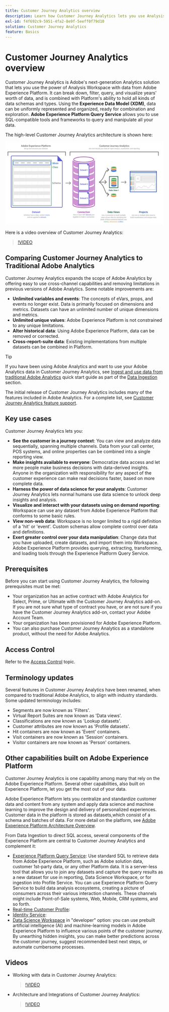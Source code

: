 ```yaml
---
title: Customer Journey Analytics overview
description: Learn how Customer Journey Analytics lets you use Analysis Workspace with data from Experience Platform.
exl-id: f4f692c9-5951-4fa2-8e9f-5eeff0f79d10
solution: Customer Journey Analytics
feature: Basics
---
```

# Customer Journey Analytics overview

Customer Journey Analytics is Adobe's next-generation Analytics solution that lets you use the power of Analysis Workspace with data from Adobe Experience Platform. It can break down, filter, query, and visualize years' worth of data, and is combined with Platform's ability to hold all kinds of data schemas and types. Using the **Experience Data Model (XDM)**, data can be uniformly represented and organized, ready for combination and exploration. **Adobe Experience Platform Query Service** allows you to use SQL-compatible tools and frameworks to query and manipulate all your data.

The high-level Customer Journey Analytics architecture is shown here:

![architecture](assets/cja-architecture.png)

Here is a video overview of Customer Journey Analytics:

>[!VIDEO](https://video.tv.adobe.com/v/30090/?quality=12)

## Comparing Customer Journey Analytics to Traditional Adobe Analytics

Customer Journey Analytics expands the scope of Adobe Analytics by offering easy to use cross-channel capabilities and removing limitations in previous versions of Adobe Analytics. Some notable improvements are:

* **Unlimited variables and events**: The concepts of eVars, props, and events no longer exist. Data is primarily focused on dimensions and metrics. Datasets can have an unlimited number of unique dimensions and metrics.
* **Unlimited unique values**: Adobe Experience Platform is not constrained to any unique limitations.
* **Alter historical data**: Using Adobe Experience Platform, data can be removed or corrected.
* **Cross-report-suite data**: Existing implementations from multiple datasets can be combined in Platform.

>[!TIP]
>
>If you have been using Adobe Analytics and want to use your Adobe Analytics data in Customer Journey Analytics, see [Ingest and use data from traditional Adobe Analytics](../data-ingestion/analytics.md) quick start guide as part of the [Data Ingestion](../data-ingestion/data-ingestion.md) section.

The initial release of Customer Journey Analytics includes many of the features included in Adobe Analytics. For a complete list, see [Customer Journey Analytics feature support](/help/getting-started/aa-vs-cja/cja-aa.md).

## Key use cases

Customer Journey Analytics lets you:

* **See the customer in a journey context**: You can view and analyze data sequentially, spanning multiple channels. Data from your call center, POS systems, and online properties can be combined into a single reporting view.
* **Make insights available to everyone**: Democratize data access and let more people make business decisions with data-derived insights. Anyone in the organization with responsibility for any aspect of the customer experience can make real decisions faster, based on more complete data.
* **Harness the power of data science for your analysts**: Customer Journey Analytics lets normal humans use data science to unlock deep insights and analysis.
* **Visualize and interact with your datasets using on demand reporting**: Workspace can use any dataset from Adobe Experience Platform that conforms to some basic rules.
* **View non-web data**: Workspace is no longer limited to a rigid definition of a 'hit' or 'event'. Custom schemas allow complete control over data and definitions.
* **Exert greater control over your data manipulation**: Change data that you have uploaded, create datasets, and import them into Workspace. Adobe Experience Platform provides querying, extracting, transforming, and loading tools through the Experience Platform Query Service.

## Prerequisites

Before you can start using Customer Journey Analytics, the following prerequisites must be met:

* Your organization has an active contract with Adobe Analytics for Select, Prime, or Ultimate with the Customer Journey Analytics add-on. If you are not sure what type of contract you have, or are not sure if you have the Customer Journey Analytics add-on, contact your Adobe Account Team.
* Your organization has been provisioned for Adobe Experience Platform.
* You can also purchase Customer Journey Analytics as a standalone product, without the need for Adobe Analytics.

## Access Control

Refer to the [Access Control](/help/admin/cja-access-control.md) topic.

## Terminology updates

Several features in Customer Journey Analytics have been renamed, when compared to traditional Adobe Analytics, to align with industry standards. Some updated terminology includes:

* Segments are now known as 'Filters'.
* Virtual Report Suites are now known as 'Data views'.
* Classifications are now known as 'Lookup datasets'.
* Customer attributes are now known as 'Profile datasets'.
* Hit containers are now known as 'Event' containers.
* Visit containers are now known as 'Session' containers.
* Visitor containers are now known as 'Person' containers.

## Other capabilities built on Adobe Experience Platform

Customer Journey Analytics is one capability among many that rely on the Adobe Experience Platform. Several other capabilities, also built on Experience Platform, let you get the most out of your data.

Adobe Experience Platform lets you centralize and standardize customer data and content from any system and apply data science and machine learning to improve the design and delivery of personalized experiences. Customer data in the platform is stored as datasets,which consist of a schema and batches of data. For more detail on the platform, see [Adobe Experience Platform Architecture Overview](https://experienceleague.adobe.com/docs/platform-learn/tutorials/intro-to-platform/basic-architecture.html).

From Data Ingestion to direct SQL access, several components of the Experience Platform are central to Customer Journey Analytics and complement it:

* [Experience Platform Query Service](https://experienceleague.adobe.com/docs/experience-platform/query/home.html): Use standard SQL to retrieve data from Adobe Experience Platform, such as Adobe solution data, customer 1st-party data, or any other Platform data. It is a server-less tool that allows you to join any datasets and capture the query results as a new dataset for use in reporting, Data Science Workspace, or for ingestion into Profile Service. You can use Experience Platform Query Service to build data analysis ecosystems, creating a picture of consumers across their various interaction channels. These channels might include Point-of-Sale systems, Web, Mobile, CRM systems, and so forth.
* [Real-time Customer Profile](https://experienceleague.adobe.com/docs/experience-platform/profile/home.html):
* [Identity Service](https://experienceleague.adobe.com/docs/experience-platform/identity/home.html):
* [Data Science Workspace](https://experienceleague.adobe.com/docs/experience-platform/data-science-workspace/home.html) in "developer" option: you can use prebuilt artificial intelligence (AI) and machine-learning models in Adobe Experience Platform to influence various points of the customer journey. By unearthing hidden insights, you can make better predictions across the customer journey, suggest recommended best next steps, or automate cumbersome processes.

## Videos

* Working with data in Customer Journey Analytics:

  >[!VIDEO](https://video.tv.adobe.com/v/32112/?quality=12)

* Architecture and Integrations of Customer Journey Analytics:

  >[!VIDEO](https://video.tv.adobe.com/v/32483/?quality=12)
  